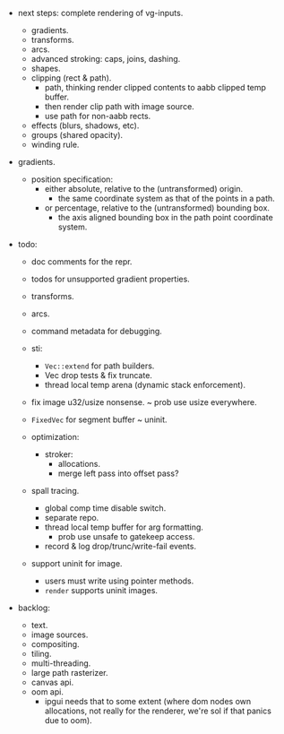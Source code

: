 
- next steps: complete rendering of vg-inputs.
    - gradients.
    - transforms.
    - arcs.
    - advanced stroking: caps, joins, dashing.
    - shapes.
    - clipping (rect & path).
        - path, thinking render clipped contents to aabb clipped temp buffer.
        - then render clip path with image source.
        - use path for non-aabb rects.
    - effects (blurs, shadows, etc).
    - groups (shared opacity).
    - winding rule.


- gradients.
    - position specification:
        - either absolute, relative to the (untransformed) origin.
            - the same coordinate system as that of the points in a path.
        - or percentage, relative to the (untransformed) bounding box.
            - the axis aligned bounding box in the path point coordinate system.


- todo:
    - doc comments for the repr.
    - todos for unsupported gradient properties.
    - transforms.
    - arcs.

    - command metadata for debugging.

    - sti:
        - `Vec::extend` for path builders.
        - Vec drop tests & fix truncate.
        - thread local temp arena (dynamic stack enforcement).

    - fix image u32/usize nonsense. ~ prob use usize everywhere.
    - `FixedVec` for segment buffer ~ uninit.

    - optimization:
        - stroker:
            - allocations.
            - merge left pass into offset pass?

    - spall tracing.
        - global comp time disable switch.
        - separate repo.
        - thread local temp buffer for arg formatting.
            - prob use unsafe to gatekeep access.
        - record & log drop/trunc/write-fail events.


    - support uninit for image.
        - users must write using pointer methods.
        - `render` supports uninit images.


- backlog:
    - text.
    - image sources.
    - compositing.
    - tiling.
    - multi-threading.
    - large path rasterizer.
    - canvas api.
    - oom api.
        - ipgui needs that to some extent (where dom nodes own allocations,
          not really for the renderer, we're sol if that panics due to oom).


